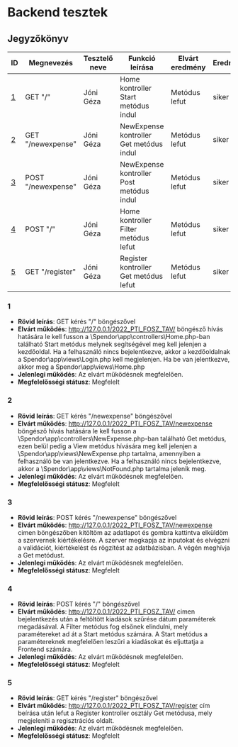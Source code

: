 # Backend tesztek

## Jegyzőkönyv


|ID| Megnevezés | Tesztelő neve | Funkció leírása | Elvárt eredmény | Eredmény | Megfelelősségi státusz | Javítva
|-------| --------------| ------------|------------------------|------------|---------------|---------------|----|
|[1](#1)| GET "/"|Jóni Géza|Home kontroller Start metódus indul | Metódus lefut|siker |Megfelelt	||
|[2](#2)| GET "/newexpense"|Jóni Géza|NewExpense kontroller Get metódus indul | Metódus lefut|siker |Megfelelt	||
|[3](#3)| POST "/newexpense"|Jóni Géza|NewExpense kontroller Post metódus indul | Metódus lefut|siker |Megfelelt	||
|[4](#4)| POST "/"|Jóni Géza|Home kontroller Filter metódus lefut | Metódus lefut|siker |Megfelelt	||
|[5](#5)| GET "/register"|Jóni Géza|Register kontroller Get metódus lefut | Metódus lefut|siker |Megfelelt	||


###  1
- **Rövid leírás**:  GET kérés "/" böngészővel
- **Elvárt működés**:  http://127.0.0.1/2022_PTI_FOSZ_TAV/ böngésző hívás hatására le kell fusson a \Spendor\app\controllers\Home.php-ban található Start metódus melynek segítségével meg kell jelenjen a kezdőoldal.
Ha a felhasználó nincs bejelentkezve, akkor a kezdőoldalnak a Spendor\app\views\Login.php kell megjelenjen. Ha be van jelentkezve, akkor meg a Spendor\app\views\Home.php
- **Jelenlegi működés**: Az elvárt működésnek megfelelően.
- **Megfelelősségi státusz**: Megfelelt

###  2
- **Rövid leírás**:  GET kérés "/newexpense" böngészővel
- **Elvárt működés**:
http://127.0.0.1/2022_PTI_FOSZ_TAV/newexpense böngésző hívás hatására le kell fusson a \Spendor\app\controllers\NewExpense.php-ban található Get metódus, ezen belül pedig a View metódus hívására meg kell jelenjen a \Spendor\app\views\NewExpense.php tartalma, amennyiben a felhasználó be van jelentkezve.
Ha a felhasználó nincs bejelentkezve, akkor a \Spendor\app\views\NotFound.php tartalma jelenik meg.
- **Jelenlegi működés**: Az elvárt működésnek megfelelően.
- **Megfelelősségi státusz**: Megfelelt

###  3
- **Rövid leírás**:  POST kérés "/newexpense" böngészővel
- **Elvárt működés**: 
http://127.0.0.1/2022_PTI_FOSZ_TAV/newexpense cimen böngészőben kitöltöm az adatlapot és gombra kattintva elküldöm a szervernek kiértékelésre. A szerver megkapja az inputokat és elvégzni a validációt, kiértékelést és rögzítést az adatbázisban. A végén meghívja a Get metódust.
- **Jelenlegi működés**: Az elvárt működésnek megfelelően.
- **Megfelelősségi státusz**: Megfelelt

###  4
- **Rövid leírás**:  POST kérés "/" böngészővel
- **Elvárt működés**: 
http://127.0.0.1/2022_PTI_FOSZ_TAV/ cimen bejelentkezés után a feltöltött kiadások szűrése dátum paraméterek megadásával. A Filter metódus fog elsőnek elindulni, mely paramétereket ad át a Start metódus számára. A Start metódus a paramétereknek megfelelően leszűri a kiadásokat és eljuttatja a Frontend számára.
- **Jelenlegi működés**: Az elvárt működésnek megfelelően.
- **Megfelelősségi státusz**: Megfelelt

###  5
- **Rövid leírás**:  GET kérés "/register" böngészővel
- **Elvárt működés**: 
http://127.0.0.1/2022_PTI_FOSZ_TAV/register cím beírása után lefut a Register kontroller osztály Get metódusa, mely megjeleníti a regisztrációs oldalt.
- **Jelenlegi működés**: Az elvárt működésnek megfelelően.
- **Megfelelősségi státusz**: Megfelelt